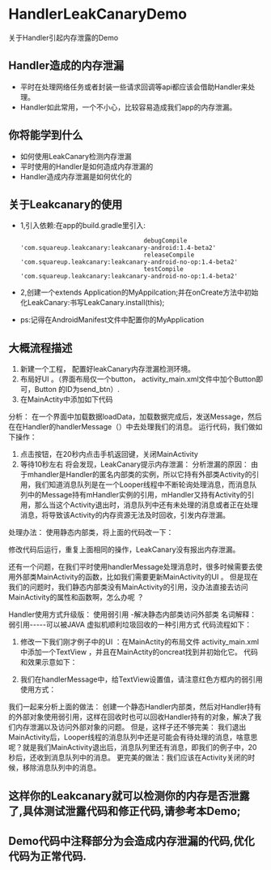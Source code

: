 # HandlerLeakCanaryDemo
关于Handler引起内存泄露的Demo

## Handler造成的内存泄漏
* 平时在处理网络任务或者封装一些请求回调等api都应该会借助Handler来处理。 
* Handler如此常用，一个不小心，比较容易造成我们app的内存泄漏。

## 你将能学到什么
* 如何使用LeakCanary检测内存泄漏
* 平时使用的Handler是如何造成内存泄漏的
* Handler造成内存泄漏是如何优化的

## 关于Leakcanary的使用
* 1,引入依赖:在app的build.gradle里引入:
                                        
                                        debugCompile 'com.squareup.leakcanary:leakcanary-android:1.4-beta2'
                                        releaseCompile 'com.squareup.leakcanary:leakcanary-android-no-op:1.4-beta2'
                                        testCompile 'com.squareup.leakcanary:leakcanary-android-no-op:1.4-beta2'
* 2,创建一个extends Application的MyAppilcation;并在onCreate方法中初始化LeakCanary:书写LeakCanary.install(this);
* ps:记得在AndroidManifest文件中配置你的MyApplication

## 大概流程描述
1. 新建一个工程， 配置好leakCanary内存泄漏检测环境。
2. 布局好UI 。（界面布局仅一个button， activity_main.xml文件中加个Button即可，Button 的ID为send_btn）.
3. 在MainActity中添加如下代码
 

分析：
在一个界面中加载数据loadData，加载数据完成后，发送Message，然后在在Handler的handlerMessage（）中去处理我们的消息。
运行代码，我们做如下操作：
1. 点击按钮，在20秒内点击手机返回键，关闭MainActivity
2. 等待10秒左右
将会发现，LeakCanary提示内存泄漏：
分析泄漏的原因：
由于mhandler是Handler的匿名内部类的实例，所以它持有外部类Activity的引用，我们知道消息队列是在一个Looper线程中不断轮询处理消息，而消息队列中的Message持有mHandler实例的引用，mHandler又持有Activity的引用，那么当这个Activity退出时，消息队列中还有未处理的消息或者正在处理消息，将导致该Activity的内存资源无法及时回收，引发内存泄漏。

处理办法： 使用静态内部类，将上面的代码改一下：
 
修改代码后运行，重复上面相同的操作，LeakCanary没有报出内存泄漏。

还有一个问题，在我们平时使用handlerMessage处理消息时，很多时候需要去使用外部类MainActivity的函数，比如我们需要更新MainActivity的UI 。
但是现在我们的问题时，我们静态内部类没有MainActivity的引用，没办法直接去访问MainActivity的属性和函数啊，怎么办呢 ？

Handler使用方式升级版： 使用弱引用 -解决静态内部类访问外部类 
名词解释：弱引用-----可以被JAVA 虚拟机顺利垃圾回收的一种引用方式
代码流程如下：
1.  修改一下我们刚才例子中的UI ：在MainActity的布局文件 activity_main.xml中添加一个TextView ，并且在MainActity的oncreat找到并初始化它。
代码和效果示意如下：
    

2. 我们在handlerMessage中，给TextView设置值，请注意红色方框内的弱引用使用方式：
 

我们一起来分析上面的做法：
创建一个静态Handler内部类，然后对Handler持有的外部对象使用弱引用，这样在回收时也可以回收Handler持有的对象，解决了我们内存泄漏以及访问外部对象的问题。
但是，这样子还不够完美： 我们退出MainActivity后，Looper线程的消息队列中还是可能会有待处理的消息，啥意思呢？就是我们MainActivity退出后，消息队列里还有消息，即我们的例子中，20秒后，还收到消息队列中的消息。
更完美的做法：我们应该在Activity关闭的时候，移除消息队列中的消息。
 


## 这样你的Leakcanary就可以检测你的内存是否泄露了,具体测试泄露代码和修正代码,请参考本Demo;
## Demo代码中注释部分为会造成内存泄漏的代码,优化代码为正常代码.


